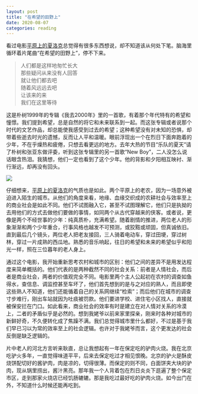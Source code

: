 ```yaml
---
layout: post
title: "在希望的田野上"
date: 2020-08-07
categories: reading
---
```


看过电影[平原上的夏洛克](https://movie.douban.com/subject/33400376/)总觉得有很多东西想说，却不知道该从何处下笔。脑海里循环着片尾曲“在希望的田野上”，停不下来。

> 人们都是这样地匆忙长大  
那些疑问从来没有人回答  
就让他们都去吧  
随着风远远去吧  
让该来的来  
我们在这里等待  

这是朴树1999年的专辑《我去2000年》里的一首歌，有着那个年代特有的希望和憧憬。我们提到希望，总是自然的将它和未来联系到一起。而这张专辑或者说那个时代的文艺作品，却总能使我感受到过去的希望；这种希望没有对未知的恐惧，却带着些逝去时光的遗憾，反而让人平和温暖。眼前浮现出一个在烈日下面奔跑着的少年，不在乎燥热和疲倦，只想去看更远的地方。去年大热的节目“乐队的夏天”请了朴树和张亚东做评委，听到这张专辑里的另一首歌“New Boy”，二人没怎么说话眼含热泪。我猜想，他们一定也看到了这个少年。他的背影和夕阳相互映衬、渐行渐远，却再没有回头。

![](https://m.media-amazon.com/images/M/MV5BZDE3MmE0YTAtNTRiMi00ZDVlLTk1ODctYTY0OTRhZjVkMjk4XkEyXkFqcGdeQXVyNzI1NzMxNzM@._V1_SX1777_CR0,0,1777,999_AL_.jpg)

仔细想来，[平原上的夏洛克](https://movie.douban.com/subject/33400376/)的气质也是如此。两个平原上的老农，因为一场意外被迫进入陌生的城市。从他们的角度来看，地缘、血缘交织成的农耕社会与效率至上的商业社会是如此不同。他们不试图融入它，甚至不试图理解它，他们只是执拗的去用他们的方式去做他们要做的事情，如同两个从古代穿越来的侠客。或者说，更像是两个不经世事的少年：纯真质朴，充满希望。随着剧情的推进，两位老人的形象渐渐和两个少年重合，行事风格也越发不可预测，或狡黠或顽固，但真诚依旧。直到最后几个镜头，两位老人把老友接回，三人骑着电动车，穿过田埂，穿过树林，穿过一片成熟的西瓜地。熟悉的音乐响起，往日的希望和未来的希望似乎和阳光一样，照在三位暮年的老人身上。

通过这个电影，我开始重新思考农村和城市的区别：他们之间的差异不是用发达程度来简单概括的。他们代表的是两种截然不同的社会关系：前者是人情社会，而后者是商业社会，两者的价值观完全不同。电影里两个主人公起初在农村的调查如鱼得水，查信息、调监控甚至车坏了，他们首先想到的是与之对应的熟人，而且即使这些熟人不知道，他们还能循着自己的关系网继续“检索”；而后他们在城市的调查寸步难行，刚出车站就因为吐痰被罚款。他们要进学校、进住宅小区找人，直接就被保安拦在门口。如此看来，商业社会的效率有时是建立在对人情对关系的冷漠上，二者的矛盾似乎是必然的。想到我姥爷以前来家里探亲，刚来时各种对城市的新鲜好奇，不久便转化成了焦躁不满。我们总觉得城市里什么都好，不过是基于我们早已习以为常的效率至上的社会逻辑。也许对于我姥爷而言，这个更发达的社会反倒是缺乏逻辑的。

片中老人的河北方言听来耿直，总让我想起有一年在保定吃的驴肉火烧。我在北京吃驴火多年，一直觉得味道平平，后来去保定吃过才相见恨晚。北京的驴火是酥皮烧饼配切好的酱驴肉，肉是凉的，切得很薄。而保定的则不同，白面饼夹大块的驴肉，现从锅里捞出，酱汁黑亮。那年我一个人背着包在烈日炎炎下逛遍了整个保定市区，走到那家火烧店已经饥肠辘辘。那是我吃过最好吃的驴肉火烧。如今出门在外，不知道什么时候还能再吃到。
